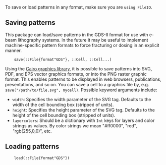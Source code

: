 To save or load patterns in any format, make sure you are `using FileIO`.

## Saving patterns

This package can load/save patterns in the GDS-II format for use with e-beam lithography
systems. In the future it may be useful to implement machine-specific pattern formats to
force fracturing or dosing in an explicit manner.

```@docs
    save(::File{format"GDS"}, ::Cell, ::Cell...)
```

Using the [Cairo graphics library](https://cairographics.org), it is possible to save
patterns into SVG, PDF, and EPS vector graphics formats, or into the PNG raster graphic
format. This enables patterns to be displayed in web browsers, publications, presentations,
and so on. You can save a cell to a graphics file by, e.g. `save("/path/to/file.svg", mycell)`.
Possible keyword arguments include:

- `width`: Specifies the width parameter of the SVG tag. Defaults to the width of the cell
  bounding box (stripped of units).
- `height`: Specifies the height parameter of the SVG tag. Defaults to the height of the
  cell bounding box (stripped of units).
- `layercolors`: Should be a dictionary with `Int` keys for layers and color strings
  as values. By color strings we mean "#ff0000", "red", "rgb(255,0,0)", etc.

## Loading patterns

```@docs
    load(::File{format"GDS"})
```
